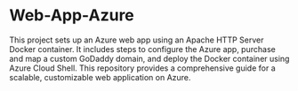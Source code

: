 # Web-App-Azure
This project sets up an Azure web app using an Apache HTTP Server Docker container. It includes steps to configure the Azure app, purchase and map a custom GoDaddy domain, and deploy the Docker container using Azure Cloud Shell. This repository provides a comprehensive guide for a scalable, customizable web application on Azure.
